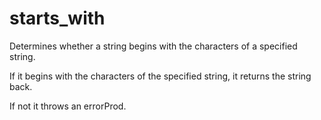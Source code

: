 # starts_with

Determines whether a string begins with the characters of a specified string.

If it begins with the characters of the specified string, it returns the string back.

If not it throws an errorProd.

